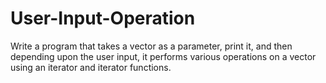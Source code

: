 # User-Input-Operation
 Write a program that takes a vector as a parameter, print it, and then depending upon the user input, it performs various operations on a vector using an iterator and iterator functions.
